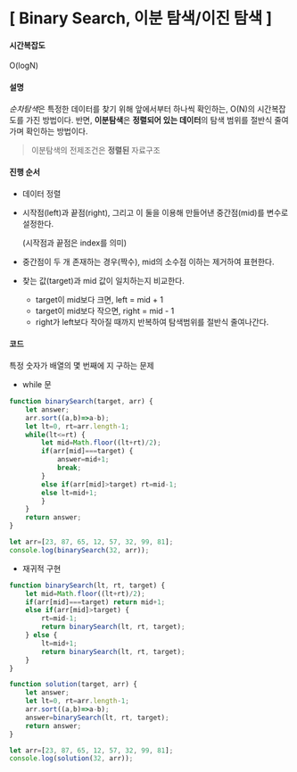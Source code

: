 # [ Binary Search, 이분 탐색/이진 탐색 ]

#### 시간복잡도

O(logN)

#### 설명

*순차탐색*은 특정한 데이터를 찾기 위해 앞에서부터 하나씩 확인하는, O(N)의 시간복잡도를 가진 방법이다. 반면, **이분탐색**은 **정렬되어 있는 데이터**의 탐색 범위를 절반식 줄여가며 확인하는 방법이다.

> 이분탐색의 전제조건은 **정렬된** 자료구조

#### 진행 순서

+ 데이터 정렬

+ 시작점(left)과 끝점(right), 그리고 이 둘을 이용해 만들어낸 중간점(mid)를 변수로 설정한다.

  (시작점과 끝점은 index를 의미)

+ 중간점이 두 개 존재하는 경우(짝수), mid의 소수점 이하는 제거하여 표현한다.

+ 찾는 값(target)과 mid 값이 일치하는지 비교한다.

  + target이 mid보다 크면, left = mid + 1
  + target이 mid보다 작으면, right = mid - 1
  + right가 left보다 작아질 때까지 반복하여 탐색범위를 절반식 줄여나간다. 



#### 코드

특정 숫자가 배열의 몇 번째에 지 구하는 문제

+ while 문

``` javascript
function binarySearch(target, arr) {
    let answer;
    arr.sort((a,b)=>a-b);
    let lt=0, rt=arr.length-1;
    while(lt<=rt) {
        let mid=Math.floor((lt+rt)/2);
        if(arr[mid]===target) {
            answer=mid+1;
            break;
        }
        else if(arr[mid]>target) rt=mid-1;
        else lt=mid+1;
        }
    }
    return answer;
}

let arr=[23, 87, 65, 12, 57, 32, 99, 81];
console.log(binarySearch(32, arr));
```

+ 재귀적 구현

```javascript
function binarySearch(lt, rt, target) {
    let mid=Math.floor((lt+rt)/2);
    if(arr[mid]===target) return mid+1;
    else if(arr[mid]>target) {
        rt=mid-1;
        return binarySearch(lt, rt, target);
    } else {
        lt=mid+1;
        return binarySearch(lt, rt, target);
    }
}

function solution(target, arr) {
    let answer;
    let lt=0, rt=arr.length-1;
    arr.sort((a,b)=>a-b);
    answer=binarySearch(lt, rt, target);
    return answer;
}

let arr=[23, 87, 65, 12, 57, 32, 99, 81];
console.log(solution(32, arr));
```

